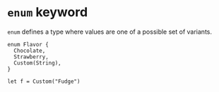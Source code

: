 # `enum` keyword

`enum` defines a type where values are one of a possible set of
variants.

```
enum Flavor {
  Chocolate,
  Strawberry,
  Custom(String),
}

let f = Custom("Fudge")
```

